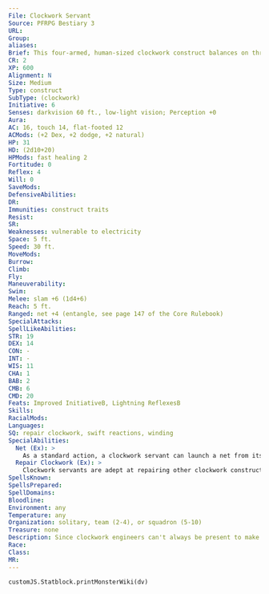 ```yaml
---
File: Clockwork Servant
Source: PFRPG Bestiary 3
URL: 
Group: 
aliases: 
Brief: This four-armed, human-sized clockwork construct balances on three legs that rise into a central body.
CR: 2
XP: 600
Alignment: N
Size: Medium
Type: construct
SubType: (clockwork)
Initiative: 6
Senses: darkvision 60 ft., low-light vision; Perception +0
Aura: 
AC: 16, touch 14, flat-footed 12
ACMods: (+2 Dex, +2 dodge, +2 natural)
HP: 31
HD: (2d10+20)
HPMods: fast healing 2
Fortitude: 0
Reflex: 4
Will: 0
SaveMods: 
DefensiveAbilities: 
DR: 
Immunities: construct traits
Resist: 
SR: 
Weaknesses: vulnerable to electricity
Space: 5 ft.
Speed: 30 ft.
MoveMods: 
Burrow: 
Climb: 
Fly: 
Maneuverability: 
Swim: 
Melee: slam +6 (1d4+6)
Reach: 5 ft.
Ranged: net +4 (entangle, see page 147 of the Core Rulebook)
SpecialAttacks: 
SpellLikeAbilities: 
STR: 19
DEX: 14
CON: -
INT: -
WIS: 11
CHA: 1
BAB: 2
CMB: 6
CMD: 20
Feats: Improved InitiativeB, Lightning ReflexesB
Skills: 
RacialMods: 
Languages: 
SQ: repair clockwork, swift reactions, winding
SpecialAbilities:
  Net (Ex): >
    As a standard action, a clockwork servant can launch a net from its shoulder. The launcher itself can contain up to five nets-loading a folded net into the launcher is a standard action. Some clockwork servants are outfitted with masterwork or even magic nets, although the clockwork servant presented here is armed with standard nets.
  Repair Clockwork (Ex): >
    Clockwork servants are adept at repairing other clockwork constructs. As a standard action that does not provoke an attack of opportunity, a clockwork servant can repair damage done to either itself or an adjacent clockwork creature, healing 1d10 points of damage to the target.
SpellsKnown: 
SpellsPrepared: 
SpellDomains: 
Bloodline: 
Environment: any
Temperature: any
Organization: solitary, team (2-4), or squadron (5-10)
Treasure: none
Description: Since clockwork engineers can't always be present to make sure their devices are working at full capacity, the clockwork servant was invented to serve that role. Clockwork servants excel at repairing themselves and other clockworks on the battlefield, proving useful for skirmishes and campaigns alike.  Rumors of clockwork servants with magically imparted intelligence persist among explorers of certain strange ruins-while no smarter than the average human, such "awakened" clockwork servants have skills and feats as appropriate for their Hit Dice (Disable Device +7, Perception +2, and Skill Focus [Disable Device] for most intelligent clockwork servants), and are said to serve in more complex roles than mere repair workers. An intelligent clockwork has an Intelligence score of 11 and can speak one language.  Clockwork servants are about 5 feet tall and weigh over 400 pounds.  Construction  The creator of a clockwork servant must start with crafted clockwork pieces worth 500 gp.  CLOCKWORK SERVANT  CL 12th; Price 7,500 gp (13,500 for an intelligent servant)  Construction  Requirements Craft Construct, geas/quest and make whole, creator must be at least caster level 12th; Skill Craft (clockwork) DC 20; Cost 4,000 gp (7,000 for an intelligent clockwork servant)
Race: 
Class: 
MR: 
---
```

```dataviewjs
customJS.Statblock.printMonsterWiki(dv)
```
